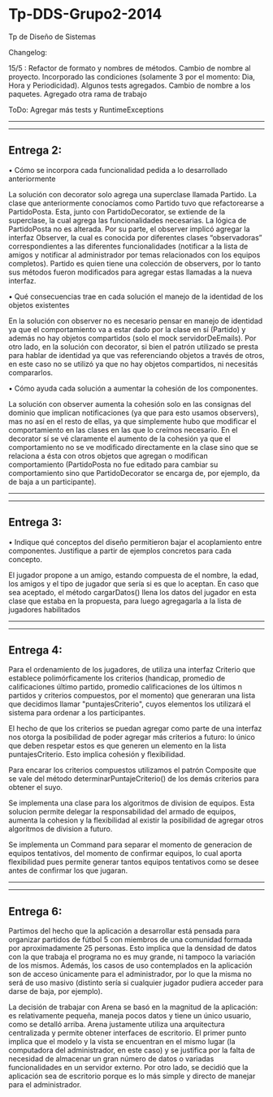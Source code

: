 Tp-DDS-Grupo2-2014
==================

Tp de Diseño de Sistemas


Changelog:

15/5 : Refactor de formato y nombres de métodos. Cambio de nombre al proyecto. Incorporado las condiciones (solamente 3 por el momento: Dia, Hora y Periodicidad). Algunos tests agregados. Cambio de nombre a los paquetes. Agregado otra rama de trabajo


ToDo: Agregar más tests y RuntimeExceptions


--------------------------------------------------------------------------------------
--------------------------------------------------------------------------------------


<h2>Entrega 2:</h2>

•	Cómo se incorpora cada funcionalidad pedida a lo desarrollado anteriormente

La solución con decorator solo agrega una superclase llamada Partido. La clase que anteriormente conocíamos como Partido tuvo que refactorearse a PartidoPosta. Esta, junto con PartidoDecorator,  se extiende de la superclase, la cual agrega las funcionalidades necesarias. La lógica de PartidoPosta no es alterada.
Por su parte, el observer implicó agregar la interfaz Observer, la cual es conocida por diferentes clases “observadoras” correspondientes a las diferentes funcionalidades (notificar a la lista de amigos y notificar al administrador por temas relacionados con los equipos completos). Partido es quien tiene una colección de observers, por lo tanto sus métodos fueron modificados para agregar estas llamadas a la nueva interfaz.

•	Qué consecuencias trae en cada solución el manejo de la identidad de los objetos existentes  

En la solución con observer no es necesario pensar en manejo de identidad ya que el comportamiento va a estar dado por la clase en sí (Partido) y además no hay objetos compartidos (solo el mock servidorDeEmails). Por otro lado, en la solución con decorator, si bien el patrón utilizado se presta para hablar de identidad ya que vas referenciando objetos a través de otros, en este caso no se utilizó ya que no hay objetos compartidos, ni necesitás compararlos.


•	Cómo ayuda cada solución a aumentar la cohesión de los componentes.

La solución con observer aumenta la cohesión solo en las consignas del dominio que implican notificaciones (ya que para esto usamos observers), mas no así en el resto de ellas, ya que simplemente hubo que modificar el comportamiento en las clases en las que lo creímos necesario.
En el decorator sí se vé claramente el aumento de la cohesión ya que el comportamiento no se ve modificado directamente en la clase sino que se relaciona a ésta con otros objetos que agregan o modifican comportamiento (PartidoPosta no fue editado para cambiar su comportamiento sino que PartidoDecorator se encarga de, por ejemplo, da de baja a un participante).


--------------------------------------------------------------------------------------
--------------------------------------------------------------------------------------


<h2>Entrega 3:</h2>

• Indique qué conceptos del diseño permitieron bajar el acoplamiento entre componentes. Justifique a partir de ejemplos concretos para cada concepto.

El jugador propone a un amigo, estando compuesta de el nombre, la edad, los amigos y el tipo de jugador que sería si es que lo aceptan. En caso que sea aceptado, el método cargarDatos() llena los datos del jugador en esta clase que estaba en la propuesta, para luego agregagarla a la lista de jugadores habilitados

--------------------------------------------------------------------------------------
--------------------------------------------------------------------------------------


<h2>Entrega 4:</h2>

Para el ordenamiento de los jugadores, de utiliza una interfaz Criterio que establece polimórficamente los criterios (handicap, promedio de calificaciones último partido, promedio calificaciones de los últimos n partidos y criterios compuestos, por el momento) que generaran una lista que decidimos llamar "puntajesCriterio", cuyos elementos los utilizará el sistema para ordenar a los participantes.

El hecho de que los criterios se puedan agregar como parte de una interfaz nos otorga la posibilidad de poder agregar más criterios a futuro: lo único que deben respetar estos es que generen un elemento en la lista puntajesCriterio. Esto implica cohesión y flexibilidad.

Para encarar los criterios compuestos utilizamos el patrón Composite que se vale del método determinarPuntajeCriterio() de los demás criterios para obtener el suyo.

Se implementa una clase para los algoritmos de division de equipos. Esta solucion permite delegar la responsabilidad del armado de equipos, aumenta la cohesion y la flexibilidad al existir la posibilidad de agregar otros algoritmos de division a futuro.

Se implementa un Command para separar el momento de generacion de equipos tentativos, del momento de confirmar equipos, lo cual aporta flexibilidad pues permite generar tantos equipos tentativos como se desee antes de confirmar los que jugaran.

--------------------------------------------------------------------------------------
--------------------------------------------------------------------------------------


<h2>Entrega 6:</h2>

Partimos del hecho que la aplicación a desarrollar está pensada para organizar partidos de fútbol  5 con miembros de una comunidad formada por aproximadamente 25 personas. Esto implica que la densidad de datos con la que trabaja el programa no es muy grande, ni tampoco la variación de los mismos. Además, los casos de uso contemplados en la aplicación son de acceso únicamente para el administrador, por lo que la misma no será de uso masivo (distinto sería si cualquier jugador pudiera acceder para darse de baja, por ejemplo).

La decisión de trabajar con Arena se basó en la magnitud de la aplicación: es relativamente pequeña, maneja pocos datos y tiene un único usuario, como se detalló arriba. Arena justamente utiliza una arquitectura centralizada y permite obtener interfaces de escritorio. El primer punto implica que el modelo y la vista se encuentran en el mismo lugar (la computadora del administrador, en este caso) y se justifica por la falta de necesidad de almacenar un gran número de datos o variadas funcionalidades en un servidor externo. Por otro lado, se decidió que la aplicación sea de escritorio porque es lo más simple y directo de manejar para el administrador.
